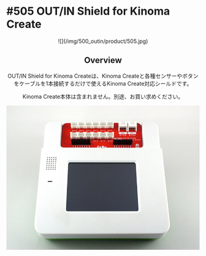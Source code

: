 # #505 OUT/IN Shield for Kinoma Create

<center>![](/img/500_outin/product/505.jpg)
<!--COLORME-->

## Overview
OUT/IN Shield for Kinoma Createは、Kinoma Createと各種センサーやボタンをケーブルを1本接続するだけで使えるKinoma Create対応シールドです。

Kinoma Create本体は含まれません。別途、お買い求めください。

![](/img/500_outin/docs/505_docs_001.jpg)
